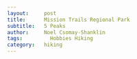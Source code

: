 ```yaml
---
layout:     post
title:      Mission Trails Regional Park
subtitle:   5 Peaks 
author:     Noel Csomay-Shanklin
tags: 		  Hobbies Hiking
category:   hiking
---
```

<!-- Start Writing Below in Markdown -->

<div align="center"><script src="https://embed.github.com/view/3d/noelc-s/website/gh-pages/stl/missionTrails.stl"></script></div>
<div align="center"><script src="https://embed.github.com/view/3d/noelc-s/website/gh-pages/stl/ChunkColoredWeb.ply"></script></div>
